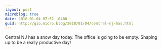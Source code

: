 ```yaml
---
layout: post
microblog: true
date: 2018-01-04 07:52 -0400
guid: http://gio.micro.blog/2018/01/04/central-nj-has.html
---
```

Central NJ has a snow day today. The office is going to be empty. Shaping up to be a really productive day!
